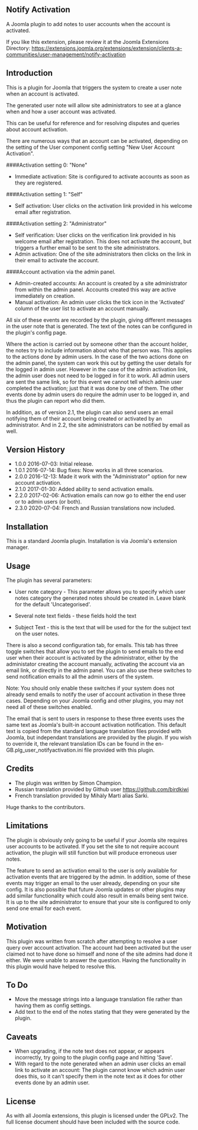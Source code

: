 Notify Activation
-----------------

A Joomla plugin to add notes to user accounts when the account is activated.

If you like this extension, please review it at the Joomla Extensions Directory: https://extensions.joomla.org/extensions/extension/clients-a-communities/user-management/notify-activation

Introduction
------------

This is a plugin for Joomla that triggers the system to create a user note when an account is activated.

The generated user note will allow site administrators to see at a glance when and how a user account was activated.

This can be useful for reference and for resolving disputes and queries about account activation.

There are numerous ways that an account can be activated, depending on the setting of the User component config setting "New User Account Activation".

####Activation setting 0: "None"
* Immediate activation: Site is configured to activate accounts as soon as they are registered.

####Activation setting 1: "Self"
* Self activation: User clicks on the activation link provided in his welcome email after registration.

####Activation setting 2: "Administrator"
* Self verification: User clicks on the verification link provided in his welcome email after registration. This does not activate the account, but triggers a further email to be sent to the site administrators.
* Admin activation: One of the site administrators then clicks on the link in their email to activate the account.

####Account activation via the admin panel.
* Admin-created accounts: An account is created by a site administrator from within the admin panel. Accounts created this way are active immediately on creation.
* Manual activation: An admin user clicks the tick icon in the 'Activated' column of the user list to activate an account manually.

All six of these events are recorded by the plugin, giving different messages in the user note that is generated. The text of the notes can be configured in the plugin's config page.

Where the action is carried out by someone other than the account holder, the notes try to include information about who that person was. This applies to the actions done by admin users. In the case of the two actions done on the admin panel, the system can work this out by getting the user details for the logged in admin user. However in the case of the admin activation link, the admin user does not need to be logged in for it to work. All admin users are sent the same link, so for this event we cannot tell which admin user completed the activation; just that it was done by one of them. The other events done by admin users do require the admin user to be logged in, and thus the plugin can report who did them.

In addition, as of version 2.1, the plugin can also send users an email notifying them of their account being created or activated by an administrator. And in 2.2, the site administrators can be notified by email as well.


Version History
----------------
* 1.0.0     2016-07-03: Initial release.
* 1.0.1     2016-07-14: Bug fixes: Now works in all three scenarios.
* 2.0.0     2016-12-13: Made it work with the "Administrator" option for new account activation.
* 2.1.0     2017-01-30: Added ability to send activation emails.
* 2.2.0     2017-02-06: Activation emails can now go to either the end user or to admin users (or both).
* 2.3.0     2020-07-04: French and Russian translations now included.


Installation
----------------
This is a standard Joomla plugin. Installation is via Joomla's extension manager.


Usage
----------------
The plugin has several parameters:

* User note category - This parameter allows you to specify which user notes category the generated notes should be created in. Leave blank for the default 'Uncategorised'.

* Several note text fields - these fields hold the text 

* Subject Text - this is the text that will be used for the for the subject text on the user notes.

There is also a second configuration tab, for emails. This tab has three toggle switches that allow you to set the plugin to send emails to the end user when their account is activated by the administrator, either by the administator creating the account manually, activating the account via an email link, or directly in the admin panel. You can also use these switches to send notification emails to all the admin users of the system.

Note: You should only enable these switches if your system does not already send emails to notify the user of account activation in these three cases. Depending on your Joomla config and other plugins, you may not need all of these switches enabled.

The email that is sent to users in response to these three events uses the same text as Joomla's built-in account activation notification. This default text is copied from the standard language translation files provided with Joomla, but independant translations are provided by the plugin. If you wish to override it, the relevant translation IDs can be found in the en-GB.plg_user_notifyactivation.ini file provided with this plugin.


Credits
-------

* The plugin was written by Simon Champion.
* Russian translation provided by Github user https://github.com/birdkiwi
* French translation provided by Mihàly Marti alias Sarki.

Huge thanks to the contributors.


Limitations
----------------
The plugin is obviously only going to be useful if your Joomla site requires user accounts to be activated. If you set the site to not require account activation, the plugin will still function but will produce erroneous user notes.

The feature to send an activation email to the user is only available for activation events that are triggered by the admin. In addition, some of these events may trigger an email to the user already, depending on your site config. It is also possible that future Joomla updates or other plugins may add similar functionality which could also result in emails being sent twice. It is up to the site administrator to ensure that your site is configured to only send one email for each event.


Motivation
----------------
This plugin was written from scratch after attempting to resolve a user query over account activation. The account had been activated but the user claimed not to have done so himself and none of the site admins had done it either. We were unable to answer the question. Having the functionality in this plugin would have helped to resolve this.


To Do
-----

* Move the message strings into a language translation file rather than having them as config settings.
* Add text to the end of the notes stating that they were generated by the plugin.


Caveats
-------

* When upgrading, if the note text does not appear, or appears incorrectly, try going to the plugin config page and hitting 'Save'.
* With regard to the note generated when an admin user clicks an email link to activate an account: The plugin cannot know which admin user does this, so it can't specify them in the note text as it does for other events done by an admin user.


License
----------------
As with all Joomla extensions, this plugin is licensed under the GPLv2. The full license document should have been included with the source code.
